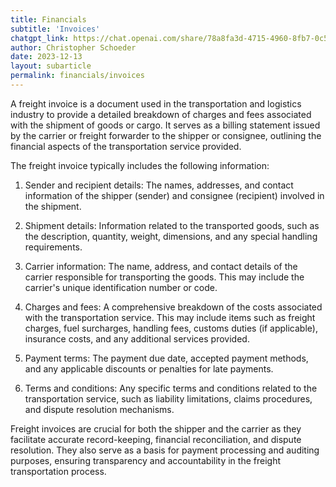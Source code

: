 ```yaml
---
title: Financials
subtitle: 'Invoices'
chatgpt_link: https://chat.openai.com/share/78a8fa3d-4715-4960-8fb7-0c5154357447
author: Christopher Schoeder
date: 2023-12-13
layout: subarticle
permalink: financials/invoices
---
```


A freight invoice is a document used in the transportation and logistics industry to provide a detailed breakdown of charges and fees associated with the shipment of goods or cargo. It serves as a billing statement issued by the carrier or freight forwarder to the shipper or consignee, outlining the financial aspects of the transportation service provided.

The freight invoice typically includes the following information:

1. Sender and recipient details: The names, addresses, and contact information of the shipper (sender) and consignee (recipient) involved in the shipment.

2. Shipment details: Information related to the transported goods, such as the description, quantity, weight, dimensions, and any special handling requirements.

3. Carrier information: The name, address, and contact details of the carrier responsible for transporting the goods. This may include the carrier's unique identification number or code.

4. Charges and fees: A comprehensive breakdown of the costs associated with the transportation service. This may include items such as freight charges, fuel surcharges, handling fees, customs duties (if applicable), insurance costs, and any additional services provided.

5. Payment terms: The payment due date, accepted payment methods, and any applicable discounts or penalties for late payments.

6. Terms and conditions: Any specific terms and conditions related to the transportation service, such as liability limitations, claims procedures, and dispute resolution mechanisms.

Freight invoices are crucial for both the shipper and the carrier as they facilitate accurate record-keeping, financial reconciliation, and dispute resolution. They also serve as a basis for payment processing and auditing purposes, ensuring transparency and accountability in the freight transportation process.
